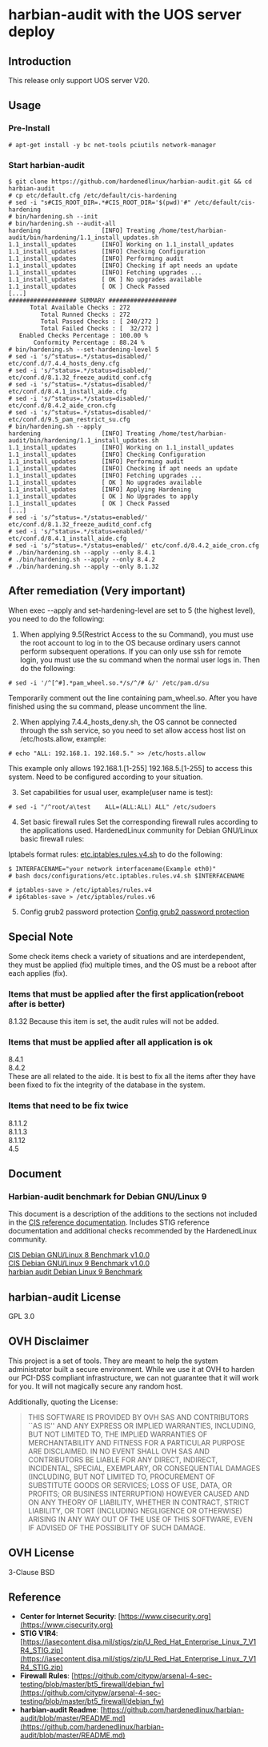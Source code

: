 # harbian-audit with the UOS server deploy

## Introduction 
This release only support UOS server V20.

## Usage

### Pre-Install 
```
# apt-get install -y bc net-tools pciutils network-manager 
```

### Start harbian-audit 
```console
$ git clone https://github.com/hardenedlinux/harbian-audit.git && cd harbian-audit
# cp etc/default.cfg /etc/default/cis-hardening
# sed -i "s#CIS_ROOT_DIR=.*#CIS_ROOT_DIR='$(pwd)'#" /etc/default/cis-hardening
# bin/hardening.sh --init
# bin/hardening.sh --audit-all
hardening                 [INFO] Treating /home/test/harbian-audit/bin/hardening/1.1_install_updates.sh
1.1_install_updates       [INFO] Working on 1.1_install_updates
1.1_install_updates       [INFO] Checking Configuration
1.1_install_updates       [INFO] Performing audit
1.1_install_updates       [INFO] Checking if apt needs an update
1.1_install_updates       [INFO] Fetching upgrades ...
1.1_install_updates       [ OK ] No upgrades available
1.1_install_updates       [ OK ] Check Passed
[...]
################### SUMMARY ###################
      Total Available Checks : 272
         Total Runned Checks : 272
         Total Passed Checks : [ 240/272 ]
         Total Failed Checks : [  32/272 ]
   Enabled Checks Percentage : 100.00 %
       Conformity Percentage : 88.24 %
# bin/hardening.sh --set-hardening-level 5
# sed -i 's/^status=.*/status=disabled/' etc/conf.d/7.4.4_hosts_deny.cfg
# sed -i 's/^status=.*/status=disabled/' etc/conf.d/8.1.32_freeze_auditd_conf.cfg
# sed -i 's/^status=.*/status=disabled/' etc/conf.d/8.4.1_install_aide.cfg
# sed -i 's/^status=.*/status=disabled/' etc/conf.d/8.4.2_aide_cron.cfg
# sed -i 's/^status=.*/status=disabled/' etc/conf.d/9.5_pam_restrict_su.cfg
# bin/hardening.sh --apply 
hardening                 [INFO] Treating /home/test/harbian-audit/bin/hardening/1.1_install_updates.sh
1.1_install_updates       [INFO] Working on 1.1_install_updates
1.1_install_updates       [INFO] Checking Configuration
1.1_install_updates       [INFO] Performing audit
1.1_install_updates       [INFO] Checking if apt needs an update
1.1_install_updates       [INFO] Fetching upgrades ...
1.1_install_updates       [ OK ] No upgrades available
1.1_install_updates       [INFO] Applying Hardening
1.1_install_updates       [ OK ] No Upgrades to apply
1.1_install_updates       [ OK ] Check Passed
[...]
# sed -i 's/^status=.*/status=enabled/' etc/conf.d/8.1.32_freeze_auditd_conf.cfg
# sed -i 's/^status=.*/status=enabled/' etc/conf.d/8.4.1_install_aide.cfg
# sed -i 's/^status=.*/status=enabled/' etc/conf.d/8.4.2_aide_cron.cfg
# ./bin/hardening.sh --apply --only 8.4.1
# ./bin/hardening.sh --apply --only 8.4.2
# ./bin/hardening.sh --apply --only 8.1.32
```

## After remediation (Very important)
When exec --apply and set-hardening-level are set to 5 (the highest level), you need to do the following:

1) When applying 9.5(Restrict Access to the su Command), you must use the root account to log in to the OS because ordinary users cannot perform subsequent operations. 
If you can only use ssh for remote login, you must use the su command when the normal user logs in. Then do the following:
```
# sed -i '/^[^#].*pam_wheel.so.*/s/^/# &/' /etc/pam.d/su 
```
Temporarily comment out the line containing pam_wheel.so. After you have finished using the su command, please uncomment the line.

2) When applying 7.4.4_hosts_deny.sh, the OS cannot be connected through the ssh service, so you need to set allow access host list on /etc/hosts.allow, example:
```
# echo "ALL: 192.168.1. 192.168.5." >> /etc/hosts.allow
```
This example only allows 192.168.1.[1-255] 192.168.5.[1-255] to access this system. Need to be configured according to your situation. 

3) Set capabilities for usual user, example(user name is test):
```
# sed -i "/^root/a\test    ALL=(ALL:ALL) ALL" /etc/sudoers 
```

4) Set basic firewall rules 
Set the corresponding firewall rules according to the applications used. HardenedLinux community for Debian GNU/Linux basic firewall rules: 

Iptabels format rules:
[etc.iptables.rules.v4.sh](https://github.com/hardenedlinux/harbian-audit/blob/master/docs/configurations/etc.iptables.rules.v4.sh)
to do the following:
```
$ INTERFACENAME="your network interfacename(Example eth0)"
# bash docs/configurations/etc.iptables.rules.v4.sh $INTERFACENAME

# iptables-save > /etc/iptables/rules.v4 
# ip6tables-save > /etc/iptables/rules.v6 
```

5) Config grub2 password protection
[Config grub2 password protection](https://github.com/hardenedlinux/harbian-audit/blob/master/docs/configurations/manual-operation-docs/how_to_config_grub2_password_protection.mkd) 

## Special Note 
Some check items check a variety of situations and are interdependent, they must be applied (fix) multiple times, and the OS must be a reboot after each applies (fix). 

### Items that must be applied after the first application(reboot after is better)
8.1.32  Because this item is set, the audit rules will not be added. 

### Items that must be applied after all application is ok
8.4.1   
8.4.2   
These are all related to the aide. It is best to fix all the items after they have been fixed to fix the integrity of the database in the system. 

### Items that need to be fix twice  
8.1.1.2  
8.1.1.3  
8.1.12  
4.5  

## Document 

### Harbian-audit benchmark for Debian GNU/Linux 9 
This document is a description of the additions to the sections not included in the [CIS reference documentation](https://benchmarks.cisecurity.org/downloads/show-single/index.cfm?file=debian8.100). Includes STIG reference documentation and additional checks recommended by the HardenedLinux community. 

[CIS Debian GNU/Linux 8 Benchmark v1.0.0](https://benchmarks.cisecurity.org/downloads/show-single/index.cfm?file=debian8.100)  
[CIS Debian GNU/Linux 9 Benchmark v1.0.0](https://benchmarks.cisecurity.org/downloads/show-single/index.cfm?file=debian8.100)  
[harbian audit Debian Linux 9 Benchmark](https://github.com/hardenedlinux/harbian-audit/blob/master/docs/harbian_audit_Debian_9_Benchmark_v0.1.mkd)  
  
## harbian-audit License   
GPL 3.0 

## OVH Disclaimer

This project is a set of tools. They are meant to help the system administrator
built a secure environment. While we use it at OVH to harden our PCI-DSS compliant
infrastructure, we can not guarantee that it will work for you. It will not
magically secure any random host.

Additionally, quoting the License:

> THIS SOFTWARE IS PROVIDED BY OVH SAS AND CONTRIBUTORS ``AS IS'' AND ANY
> EXPRESS OR IMPLIED WARRANTIES, INCLUDING, BUT NOT LIMITED TO, THE IMPLIED
> WARRANTIES OF MERCHANTABILITY AND FITNESS FOR A PARTICULAR PURPOSE ARE
> DISCLAIMED. IN NO EVENT SHALL OVH SAS AND CONTRIBUTORS BE LIABLE FOR ANY
> DIRECT, INDIRECT, INCIDENTAL, SPECIAL, EXEMPLARY, OR CONSEQUENTIAL DAMAGES
> (INCLUDING, BUT NOT LIMITED TO, PROCUREMENT OF SUBSTITUTE GOODS OR SERVICES;
> LOSS OF USE, DATA, OR PROFITS; OR BUSINESS INTERRUPTION) HOWEVER CAUSED AND
> ON ANY THEORY OF LIABILITY, WHETHER IN CONTRACT, STRICT LIABILITY, OR TORT
> (INCLUDING NEGLIGENCE OR OTHERWISE) ARISING IN ANY WAY OUT OF THE USE OF THIS
> SOFTWARE, EVEN IF ADVISED OF THE POSSIBILITY OF SUCH DAMAGE.

## OVH License
3-Clause BSD

## Reference

- **Center for Internet Security**: [https://www.cisecurity.org](https://www.cisecurity.org)
- **STIG V1R4**: [https://iasecontent.disa.mil/stigs/zip/U_Red_Hat_Enterprise_Linux_7_V1R4_STIG.zip](https://iasecontent.disa.mil/stigs/zip/U_Red_Hat_Enterprise_Linux_7_V1R4_STIG.zip) 
- **Firewall Rules**: [https://github.com/citypw/arsenal-4-sec-testing/blob/master/bt5_firewall/debian_fw](https://github.com/citypw/arsenal-4-sec-testing/blob/master/bt5_firewall/debian_fw)
- **harbian-audit Readme**: [https://github.com/hardenedlinux/harbian-audit/blob/master/README.md](https://github.com/hardenedlinux/harbian-audit/blob/master/README.md)
